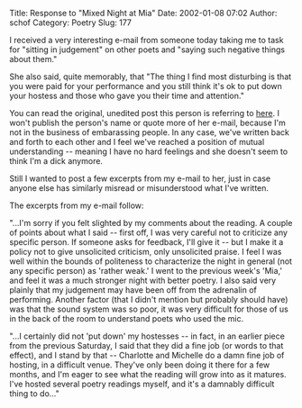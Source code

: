 Title: Response to "Mixed Night at Mia"
Date: 2002-01-08 07:02
Author: schof
Category: Poetry
Slug: 177

I received a very interesting e-mail from someone today taking me to
task for "sitting in judgement" on other poets and "saying such negative
things about them."

She also said, quite memorably, that "The thing I find most disturbing
is that you were paid for your performance and you still think it's ok
to put down your hostess and those who gave you their time and
attention."

You can read the original, unedited post this person is referring to
[here](http://schof.org/2002/01/06/173/ "Mixed Night at Mia"). I won't
publish the person's name or quote more of her e-mail, because I'm not
in the business of embarassing people. In any case, we've written back
and forth to each other and I feel we've reached a position of mutual
understanding -- meaning I have no hard feelings and she doesn't seem to
think I'm a dick anymore.

Still I wanted to post a few excerpts from my e-mail to her, just in
case anyone else has similarly misread or misunderstood what I've
written.

The excerpts from my e-mail follow:

"...I'm sorry if you felt slighted by my comments about the reading. A
couple of points about what I said -- first off, I was very careful not
to criticize any specific person. If someone asks for feedback, I'll
give it -- but I make it a policy not to give unsolicited criticism,
only unsolicited praise. I feel I was well within the bounds of
politeness to characterize the night in general (not any specific
person) as 'rather weak.' I went to the previous week's 'Mia,' and feel
it was a much stronger night with better poetry. I also said very
plainly that my judgement may have been off from the adrenalin of
performing. Another factor (that I didn't mention but probably should
have) was that the sound system was so poor, it was very difficult for
those of us in the back of the room to understand poets who used the
mic.

"...I certainly did not 'put down' my hostesses -- in fact, in an
earlier piece from the previous Saturday, I said that they did a fine
job (or words to that effect), and I stand by that -- Charlotte and
Michelle do a damn fine job of hosting, in a difficult venue. They've
only been doing it there for a few months, and I'm eager to see what the
reading will grow into as it matures. I've hosted several poetry
readings myself, and it's a damnably difficult thing to do..."

<div class="blogger-post-footer">

<img alt width="1" height="1"></img>

</div>
